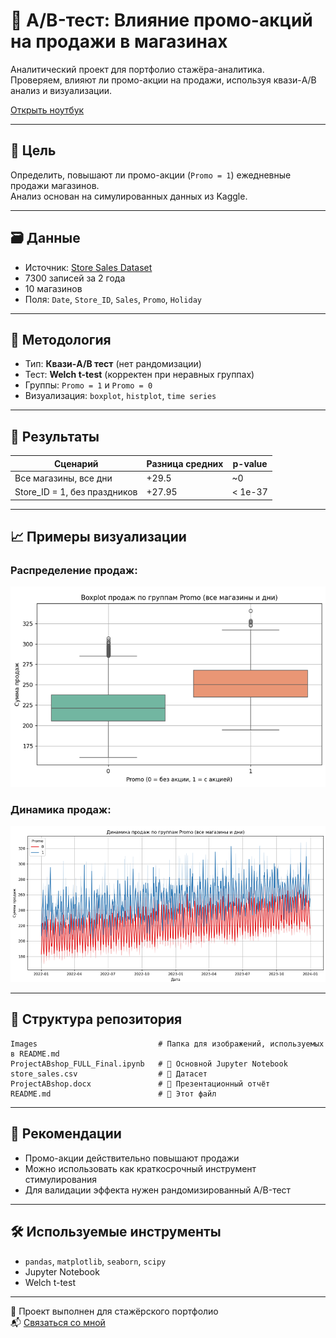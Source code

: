 # 🧪 A/B-тест: Влияние промо-акций на продажи в магазинах

Аналитический проект для портфолио стажёра-аналитика.  
Проверяем, влияют ли промо-акции на продажи, используя квази-A/B анализ и визуализации.

[Открыть ноутбук](ProjectABshop.ipynb)

---

## 📌 Цель

Определить, повышают ли промо-акции (`Promo = 1`) ежедневные продажи магазинов.  
Анализ основан на симулированных данных из Kaggle.

---

## 🗃️ Данные

- Источник: [Store Sales Dataset](https://www.kaggle.com/datasets/abhishekjaiswal4896/store-sales-dataset)
- 7300 записей за 2 года
- 10 магазинов
- Поля: `Date`, `Store_ID`, `Sales`, `Promo`, `Holiday`

---

## 🔬 Методология

- Тип: **Квази-A/B тест** (нет рандомизации)
- Тест: **Welch t-test** (корректен при неравных группах)
- Группы: `Promo = 1` и `Promo = 0`
- Визуализация: `boxplot`, `histplot`, `time series`

---

## 🧪 Результаты

| Сценарий                       | Разница средних | p-value     |
|-------------------------------|------------------|-------------|
| Все магазины, все дни         | +29.5            | ~0          |
| Store_ID = 1, без праздников  | +27.95           | < 1e-37     |

---

## 📈 Примеры визуализации

### Распределение продаж:
![Boxplot](images/boxplot.png)

### Динамика продаж:
![Time Series](images/timeseries.png)

---

## 📁 Структура репозитория

```text
Images                           # Папка для изображений, используемых в README.md
ProjectABshop_FULL_Final.ipynb   # 📓 Основной Jupyter Notebook
store_sales.csv                  # 📂 Датасет
ProjectABshop.docx               # 📝 Презентационный отчёт
README.md                        # 📘 Этот файл
```

---

## 📄 Рекомендации

- Промо-акции действительно повышают продажи
- Можно использовать как краткосрочный инструмент стимулирования
- Для валидации эффекта нужен рандомизированный A/B-тест

---

## 🛠 Используемые инструменты

- `pandas`, `matplotlib`, `seaborn`, `scipy`
- Jupyter Notebook
- Welch t-test

---

📌 Проект выполнен для стажёрского портфолио  
📬 [Связаться со мной](mailto:ar.al.nosov@gmail.com)
